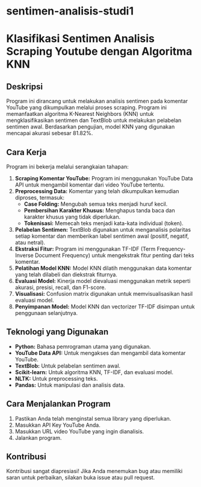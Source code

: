 # sentimen-analisis-studi1

# Klasifikasi Sentimen Analisis Scraping Youtube dengan Algoritma KNN

## Deskripsi

Program ini dirancang untuk melakukan analisis sentimen pada komentar YouTube yang dikumpulkan melalui proses scraping. Program ini memanfaatkan algoritma K-Nearest Neighbors (KNN) untuk mengklasifikasikan sentimen dan TextBlob untuk melakukan pelabelan sentimen awal. Berdasarkan pengujian, model KNN yang digunakan mencapai akurasi sebesar 81.82%.

## Cara Kerja

Program ini bekerja melalui serangkaian tahapan:

1. **Scraping Komentar YouTube:** Program ini menggunakan YouTube Data API untuk mengambil komentar dari video YouTube tertentu.
2. **Preprocessing Data:** Komentar yang telah dikumpulkan kemudian diproses, termasuk:
    - **Case Folding:** Mengubah semua teks menjadi huruf kecil.
    - **Pembersihan Karakter Khusus:** Menghapus tanda baca dan karakter khusus yang tidak diperlukan.
    - **Tokenisasi:** Memecah teks menjadi kata-kata individual (token).
3. **Pelabelan Sentimen:** TextBlob digunakan untuk menganalisis polaritas setiap komentar dan memberikan label sentimen awal (positif, negatif, atau netral).
4. **Ekstraksi Fitur:** Program ini menggunakan TF-IDF (Term Frequency-Inverse Document Frequency) untuk mengekstrak fitur penting dari teks komentar.
5. **Pelatihan Model KNN:** Model KNN dilatih menggunakan data komentar yang telah dilabeli dan diekstrak fiturnya.
6. **Evaluasi Model:** Kinerja model dievaluasi menggunakan metrik seperti akurasi, presisi, recall, dan F1-score.
7. **Visualisasi:** Confusion matrix digunakan untuk memvisualisasikan hasil evaluasi model.
8. **Penyimpanan Model:** Model KNN dan vectorizer TF-IDF disimpan untuk penggunaan selanjutnya.

## Teknologi yang Digunakan

- **Python:** Bahasa pemrograman utama yang digunakan.
- **YouTube Data API:** Untuk mengakses dan mengambil data komentar YouTube.
- **TextBlob:** Untuk pelabelan sentimen awal.
- **Scikit-learn:** Untuk algoritma KNN, TF-IDF, dan evaluasi model.
- **NLTK:** Untuk preprocessing teks.
- **Pandas:** Untuk manipulasi dan analisis data.


## Cara Menjalankan Program

1. Pastikan Anda telah menginstal semua library yang diperlukan.
2. Masukkan API Key YouTube Anda.
3. Masukkan URL video YouTube yang ingin dianalisis.
4. Jalankan program.

## Kontribusi

Kontribusi sangat diapresiasi! Jika Anda menemukan bug atau memiliki saran untuk perbaikan, silakan buka issue atau pull request.
